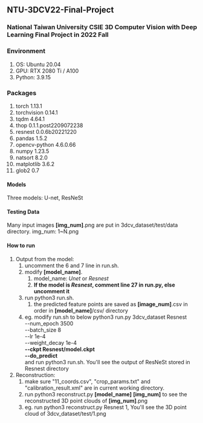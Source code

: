 ## NTU-3DCV22-Final-Project
### National Taiwan University CSIE 3D Computer Vision with Deep Learning Final Project in 2022 Fall

### Environment
1.  OS: Ubuntu 20.04
2.  GPU: RTX 2080 Ti / A100
3.  Python: 3.9.15

### Packages
1.  torch 1.13.1
2.  torchvision 0.14.1
3.  tqdm 4.64.1
4.  thop 0.1.1.post2209072238
5.  resnest 0.0.6b20221220
6.  pandas 1.5.2
7.  opencv-python 4.6.0.66
8.  numpy 1.23.5
9.  natsort 8.2.0
10. matplotlib 3.6.2
11. glob2 0.7

#### Models
Three models: U-net, ResNeSt

#### Testing Data
Many input images **[img_num]**.png are put in 3dcv_dataset/test/data directory.
img_num: 1~N.png


#### How to run
1.  Output from the model:
    1.  uncomment the 6 and 7 line in run.sh.
    2.  modify **[model_name]**.
        1.  model_name: *Unet* or *Resnest*
        2.  **If the model is *Resnest*, comment line 27 in run.py, else uncomment it**
    3. run python3 run.sh.
       1. the predicted feature points are saved as **[image_num]**.csv in order in **[model_name]**/csv/ directory
    4. eg. modify run.sh to below
    python3 run.py 3dcv_dataset Resnest \
    --num_epoch 3500 \
    --batch_size 8 \
    --lr 1e-4 \
    --weight_decay 1e-4 \
    **--ckpt Resnest/model.ckpt** \
    **--do_predict** \
    and run python3 run.sh. You'll see the output of ResNeSt stored in Resnest directory 
2. Reconstruction:
   1.  make sure "11_coords.csv", "crop_params.txt" and "calibration_result.xml" are in current working directory.
   2.  run python3 reconstruct.py **[model_name]** **[img_num]** to see the reconstructed 3D point clouds of **[img_num]**.png
   3.  eg. run python3 reconstruct.py Resnest 1, You'll see the 3D point cloud of 3dcv_dataset/test/1.png